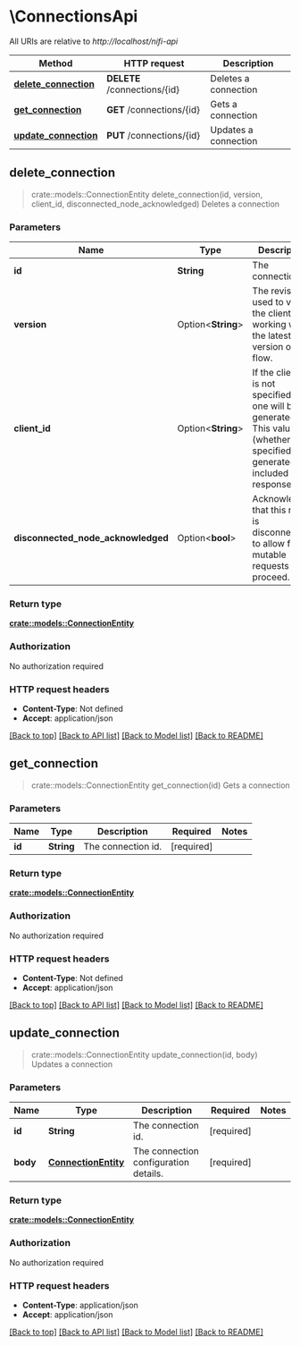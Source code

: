 # \ConnectionsApi

All URIs are relative to *http://localhost/nifi-api*

Method | HTTP request | Description
------------- | ------------- | -------------
[**delete_connection**](ConnectionsApi.md#delete_connection) | **DELETE** /connections/{id} | Deletes a connection
[**get_connection**](ConnectionsApi.md#get_connection) | **GET** /connections/{id} | Gets a connection
[**update_connection**](ConnectionsApi.md#update_connection) | **PUT** /connections/{id} | Updates a connection



## delete_connection

> crate::models::ConnectionEntity delete_connection(id, version, client_id, disconnected_node_acknowledged)
Deletes a connection

### Parameters


Name | Type | Description  | Required | Notes
------------- | ------------- | ------------- | ------------- | -------------
**id** | **String** | The connection id. | [required] |
**version** | Option<**String**> | The revision is used to verify the client is working with the latest version of the flow. |  |
**client_id** | Option<**String**> | If the client id is not specified, new one will be generated. This value (whether specified or generated) is included in the response. |  |
**disconnected_node_acknowledged** | Option<**bool**> | Acknowledges that this node is disconnected to allow for mutable requests to proceed. |  |[default to false]

### Return type

[**crate::models::ConnectionEntity**](ConnectionEntity.md)

### Authorization

No authorization required

### HTTP request headers

- **Content-Type**: Not defined
- **Accept**: application/json

[[Back to top]](#) [[Back to API list]](../README.md#documentation-for-api-endpoints) [[Back to Model list]](../README.md#documentation-for-models) [[Back to README]](../README.md)


## get_connection

> crate::models::ConnectionEntity get_connection(id)
Gets a connection

### Parameters


Name | Type | Description  | Required | Notes
------------- | ------------- | ------------- | ------------- | -------------
**id** | **String** | The connection id. | [required] |

### Return type

[**crate::models::ConnectionEntity**](ConnectionEntity.md)

### Authorization

No authorization required

### HTTP request headers

- **Content-Type**: Not defined
- **Accept**: application/json

[[Back to top]](#) [[Back to API list]](../README.md#documentation-for-api-endpoints) [[Back to Model list]](../README.md#documentation-for-models) [[Back to README]](../README.md)


## update_connection

> crate::models::ConnectionEntity update_connection(id, body)
Updates a connection

### Parameters


Name | Type | Description  | Required | Notes
------------- | ------------- | ------------- | ------------- | -------------
**id** | **String** | The connection id. | [required] |
**body** | [**ConnectionEntity**](ConnectionEntity.md) | The connection configuration details. | [required] |

### Return type

[**crate::models::ConnectionEntity**](ConnectionEntity.md)

### Authorization

No authorization required

### HTTP request headers

- **Content-Type**: application/json
- **Accept**: application/json

[[Back to top]](#) [[Back to API list]](../README.md#documentation-for-api-endpoints) [[Back to Model list]](../README.md#documentation-for-models) [[Back to README]](../README.md)

